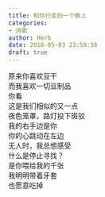 ```yaml
---  
title: 和你行走的一个晚上  
categories:  
- 诗歌  
author: Herb  
date: 2018-05-03 23:59:58  
draft: true
---  
```

原来你喜欢豆干  
而我喜欢一切豆制品  
你看  
这是我们相似的又一点    
夜色笼罩，路灯投下斑驳  
我的右手边是你  
你的心跳动在左边  
无人时，我总想感受    
什么是停止寻找？  
是你喂给我的千张  
我明明带着牙套  
也愿意吃掉